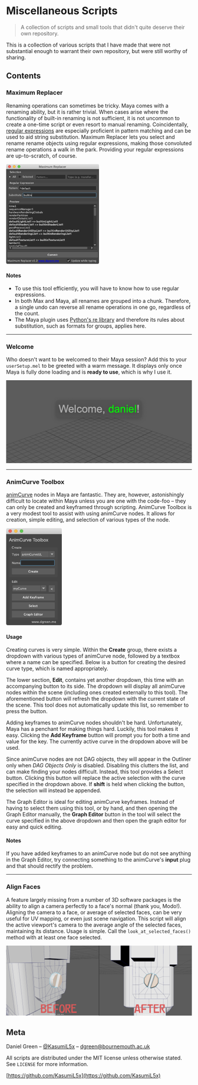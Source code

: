 # Miscellaneous Scripts
> A collection of scripts and small tools that didn't quite deserve their own repository.

This is a collection of various scripts that I have made that were not substantial enough to warrant their own repository, but were still worthy of sharing.

## Contents
### Maximum Replacer
Renaming operations can sometimes be tricky. Maya comes with a renaming ability, but it is rather trivial.  When cases arise where the functionality of built-in renaming is not sufficient, it is not uncommon to create a one-time script or even resort to manual renaming.  Coincidentally, [regular expressions](https://en.wikipedia.org/wiki/Regular_expression) are especially proficient in pattern matching and can be used to aid string substitution.  Maximum Replacer lets you select and rename rename objects using regular expressions, making those convoluted rename operations a walk in the park.  Providing your regular expressions are up-to-scratch, of course.

<img src="https://raw.githubusercontent.com/KasumiL5x/misc-scripts/master/maya/maximumreplacer/maximumreplacer.png" width="50%" alt="Maximum Replacer" />

#### Notes
- To use this tool efficiently, you will have to know how to use regular expressions.
- In both Max and Maya, all renames are grouped into a chunk.  Therefore, a single undo can reverse all rename operations in one go, regardless of the count.
- The Maya plugin uses [Python's re library](https://docs.python.org/2/library/re.html) and therefore its rules about substitution, such as formats for groups, applies here.

---

### Welcome
Who doesn't want to be welcomed to their Maya session?  Add this to your `userSetup.mel` to be greeted with a warm message.  It displays only once Maya is fully done loading and is **ready to use**, which is why I use it.

![Welcome](https://raw.githubusercontent.com/KasumiL5x/misc-scripts/master/maya/welcome/welcome.png)

---

### AnimCurve Toolbox
[animCurve](http://help.autodesk.com/cloudhelp/2016/ENU/Maya-Tech-Docs/Nodes/animCurve.html) nodes in Maya are fantastic. They are, however, astonishingly difficult to locate within Maya unless you are one with the code-foo – they can only be created and keyframed through scripting. AnimCurve Toolbox is a very modest tool to assist with using animCurve nodes. It allows for creation, simple editing, and selection of various types of the node.

<img src="https://raw.githubusercontent.com/KasumiL5x/misc-scripts/master/maya/animcurvetb/animcurvetb.png" width="30%" alt="AnimCurve Toolbox" />

#### Usage
Creating curves is very simple. Within the **Create** group, there exists a dropdown with various types of animCurve node, followed by a textbox where a name can be specified. Below is a button for creating the desired curve type, which is named appropriately.

The lower section, **Edit**, contains yet another dropdown, this time with an accompanying button to its side. The dropdown will display all animCurve nodes within the scene (including ones created externally to this tool). The aforementioned button will refresh the dropdown with the current state of the scene. This tool does not automatically update this list, so remember to press the button.

Adding keyframes to animCurve nodes shouldn't be hard. Unfortunately, Maya has a penchant for making things hard. Luckily, this tool makes it easy. Clicking the **Add Keyframe** button will prompt you for both a time and value for the key. The currently active curve in the dropdown above will be used.

Since animCurve nodes are not DAG objects, they will appear in the Outliner only when *DAG Objects Only* is disabled. Disabling this clutters the list, and can make finding your nodes difficult. Instead, this tool provides a Select button. Clicking this button will replace the active selection with the curve specified in the dropdown above. If **shift** is held when clicking the button, the selection will instead be appended.

The Graph Editor is ideal for editing animCurve keyframes. Instead of having to select them using this tool, or by hand, and then opening the Graph Editor manually, the **Graph Editor** button in the tool will select the curve specified in the above dropdown and then open the graph editor for easy and quick editing.

#### Notes
If you have added keyframes to an animCurve node but do not see anything in the Graph Editor, try connecting something to the animCurve's **input** plug and that should rectify the problem.

---

### Align Faces
A feature largely missing from a number of 3D software packages is the ability to align a camera perfectly to a face's normal (thank you, Modo!). Aligning the camera to a face, or average of selected faces, can be very useful for UV mapping, or even just scene navigation. This script will align the active viewport's camera to the average angle of the selected faces, maintaining its distance. Usage is simple. Call the `look_at_selected_faces()` method with at least one face selected.

![AlignFaces](https://raw.githubusercontent.com/KasumiL5x/misc-scripts/master/maya/alignfaces/alignfaces.png)


## Meta
Daniel Green – [@KasumiL5x](https://twitter.com/kasumil5x) – dgreen@bournemouth.ac.uk

All scripts are distributed under the MIT license unless otherwise stated. See ``LICENSE`` for more information.

[https://github.com/KasumiL5x](https://github.com/KasumiL5x)
